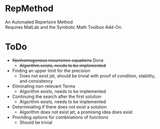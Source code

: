 # RepMethod
 An Automated Repertoire Method  
 Requires MatLab and the Symbolic Math Toolbox Add-On.
# ToDo
 - ~~Nonhomogenous recurrence equations~~ Done
      - ~~Algorithm exists, needs to be implemented~~
 - Finding an upper limit for the precision
      - Does not exist jet, should be trivial with proof of condition, stability, and consistency
 - Eliminating non-relevant Terms
      - Algorithm exists, needs to be implemented
 - Continuing the search after the first solution
      - Algorithm exists, needs to be implemented
 - Determinating if there does not exist a solution
      - Algorithm does not exist jet, a promising idea does exist
 - Providing options for combinations of functions
      - Should be trivial
